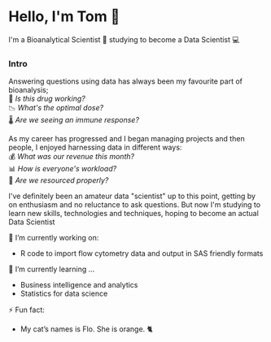 # Hello, I'm Tom 👋
I'm a Bioanalytical Scientist :pill: studying to become a Data Scientist :computer:

### Intro
Answering questions using data has always been my favourite part of bioanalysis;   
🔬 *Is this drug working?*     
📉 *What's the optimal dose?*      
🌡️ *Are we seeing an immune response?*


As my career has progressed and I began managing projects and then people, I enjoyed harnessing data in different ways:    
💰 *What was our revenue this month?*    
📊 *How is everyone's workload?*    
👥 *Are we resourced properly?*    

I've definitely been an amateur data "scientist" up to this point, getting by on enthusiasm and no reluctance to ask questions. But now I'm studying to learn new skills, technologies and techniques, hoping to become an actual Data Scientist


🔭 I’m currently working on:
- R code to import flow cytometry data and output in SAS friendly formats
  
🌱 I’m currently learning ...
- Business intelligence and analytics
- Statistics for data science

⚡ Fun fact:
- My cat’s names is Flo. She is orange. 🐈
<!--
**Sigint-141-12/Sigint-141-12** is a ✨ _special_ ✨ repository because its `README.md` (this file) appears on your GitHub profile.

Here are some ideas to get you started:

- 🔭 I’m currently working on ...
- 🌱 I’m currently learning ...
- 👯 I’m looking to collaborate on ...
- 🤔 I’m looking for help with ...
- 💬 Ask me about ...
- 📫 How to reach me: ...
- 😄 Pronouns: ...
- ⚡ Fun fact: ...
-->
